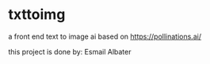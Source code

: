 # txttoimg
a front end text to image ai based on https://pollinations.ai/

this project is done by: Esmail Albater
